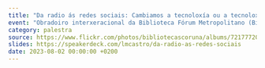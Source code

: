 ```yaml
---
title: "Da radio ás redes sociais: Cambiamos a tecnoloxía ou a tecnoloxía cambiounos a nós?"
event: "Obradoiro interxeracional da Biblioteca Fórum Metropolitano (Bibliotecas Coruña)"
category: palestra
source: https://www.flickr.com/photos/bibliotecascoruna/albums/72177720305667688
slides: https://speakerdeck.com/lmcastro/da-radio-as-redes-sociais
date: 2023-08-02 00:00:00 +0200
---
```

